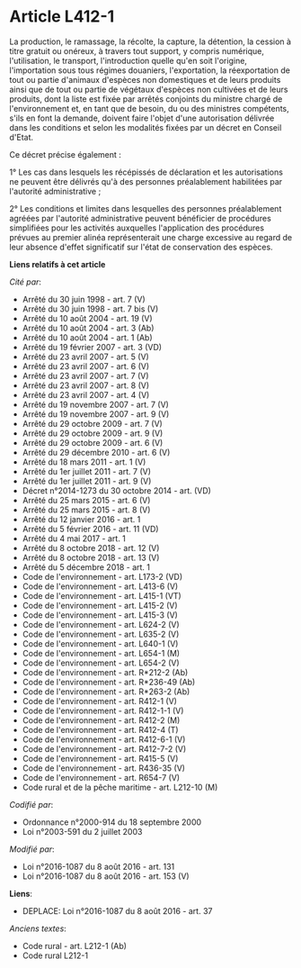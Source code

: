 # Article L412-1

La production, le ramassage, la récolte, la capture, la détention, la cession à titre gratuit ou onéreux, à travers tout
support, y compris numérique, l'utilisation, le transport, l'introduction quelle qu'en soit l'origine, l'importation sous
tous régimes douaniers, l'exportation, la réexportation de tout ou partie d'animaux d'espèces non domestiques et de leurs
produits ainsi que de tout ou partie de végétaux d'espèces non cultivées et de leurs produits, dont la liste est fixée par
arrêtés conjoints du ministre chargé de l'environnement et, en tant que de besoin, du ou des ministres compétents, s'ils en
font la demande, doivent faire l'objet d'une autorisation délivrée dans les conditions et selon les modalités fixées par un
décret en Conseil d'Etat.

Ce décret précise également : 

1° Les cas dans lesquels les récépissés de déclaration et les autorisations ne peuvent être délivrés qu'à des personnes
préalablement habilitées par l'autorité administrative ; 

2° Les conditions et limites dans lesquelles des personnes préalablement agréées par l'autorité administrative peuvent
bénéficier de procédures simplifiées pour les activités auxquelles l'application des procédures prévues au premier alinéa
représenterait une charge excessive au regard de leur absence d'effet significatif sur l'état de conservation des espèces.

**Liens relatifs à cet article**

_Cité par_:

  - Arrêté du 30 juin 1998 - art. 7 (V)
  - Arrêté du 30 juin 1998 - art. 7 bis (V)
  - Arrêté du 10 août 2004 - art. 19 (V)
  - Arrêté du 10 août 2004 - art. 3 (Ab)
  - Arrêté du 10 août 2004 - art. 1 (Ab)
  - Arrêté du 19 février 2007 - art. 3 (VD)
  - Arrêté du 23 avril 2007 - art. 5 (V)
  - Arrêté du 23 avril 2007 - art. 6 (V)
  - Arrêté du 23 avril 2007 - art. 7 (V)
  - Arrêté du 23 avril 2007 - art. 8 (V)
  - Arrêté du 23 avril 2007 - art. 4 (V)
  - Arrêté du 19 novembre 2007 - art. 7 (V)
  - Arrêté du 19 novembre 2007 - art. 9 (V)
  - Arrêté du 29 octobre 2009 - art. 7 (V)
  - Arrêté du 29 octobre 2009 - art. 9 (V)
  - Arrêté du 29 octobre 2009 - art. 6 (V)
  - Arrêté du 29 décembre 2010 - art. 6 (V)
  - Arrêté du 18 mars 2011 - art. 1 (V)
  - Arrêté du 1er juillet 2011 - art. 7 (V)
  - Arrêté du 1er juillet 2011 - art. 9 (V)
  - Décret n°2014-1273 du 30 octobre 2014 - art. (VD)
  - Arrêté du 25 mars 2015 - art. 6 (V)
  - Arrêté du 25 mars 2015 - art. 8 (V)
  - Arrêté du 12 janvier 2016 - art. 1
  - Arrêté du 5 février 2016 - art. 11 (VD)
  - Arrêté du 4 mai 2017 - art. 1
  - Arrêté du 8 octobre 2018 - art. 12 (V)
  - Arrêté du 8 octobre 2018 - art. 13 (V)
  - Arrêté du 5 décembre 2018 - art. 1
  - Code de l'environnement - art. L173-2 (VD)
  - Code de l'environnement - art. L413-6 (V)
  - Code de l'environnement - art. L415-1 (VT)
  - Code de l'environnement - art. L415-2 (V)
  - Code de l'environnement - art. L415-3 (V)
  - Code de l'environnement - art. L624-2 (V)
  - Code de l'environnement - art. L635-2 (V)
  - Code de l'environnement - art. L640-1 (V)
  - Code de l'environnement - art. L654-1 (M)
  - Code de l'environnement - art. L654-2 (V)
  - Code de l'environnement - art. R*212-2 (Ab)
  - Code de l'environnement - art. R*236-49 (Ab)
  - Code de l'environnement - art. R*263-2 (Ab)
  - Code de l'environnement - art. R412-1 (V)
  - Code de l'environnement - art. R412-1-1 (V)
  - Code de l'environnement - art. R412-2 (M)
  - Code de l'environnement - art. R412-4 (T)
  - Code de l'environnement - art. R412-6-1 (V)
  - Code de l'environnement - art. R412-7-2 (V)
  - Code de l'environnement - art. R415-5 (V)
  - Code de l'environnement - art. R436-35 (V)
  - Code de l'environnement - art. R654-7 (V)
  - Code rural et de la pêche maritime - art. L212-10 (M)

_Codifié par_:

  - Ordonnance n°2000-914 du 18 septembre 2000
  - Loi n°2003-591 du 2 juillet 2003

_Modifié par_:

  - Loi n°2016-1087 du 8 août 2016 - art. 131
  - Loi n°2016-1087 du 8 août 2016 - art. 153 (V)

**Liens**:

  - DEPLACE: Loi n°2016-1087 du 8 août 2016 - art. 37

_Anciens textes_:

  - Code rural - art. L212-1 (Ab)
  - Code rural L212-1
